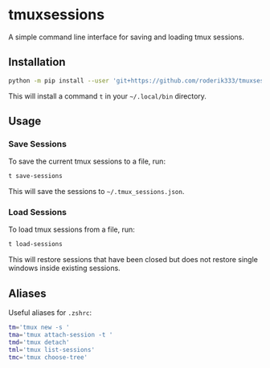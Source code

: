 # tmuxsessions

A simple command line interface for saving and loading tmux sessions.

## Installation

```bash
python -m pip install --user 'git+https://github.com/roderik333/tmuxsessions.git#egg=tmuxsessions'
```

This will install a command `t` in your `~/.local/bin` directory.

## Usage

### Save Sessions

To save the current tmux sessions to a file, run:

```bash
t save-sessions
```

This will save the sessions to `~/.tmux_sessions.json`.

### Load Sessions

To load tmux sessions from a file, run:

```bash
t load-sessions
```

This will restore sessions that have been closed but does not restore single windows inside existing sessions.

## Aliases

Useful aliases for `.zshrc`:

```bash
tm='tmux new -s '
tma='tmux attach-session -t '
tmd='tmux detach'
tml='tmux list-sessions'
tmc='tmux choose-tree'
```
